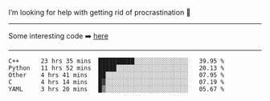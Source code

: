 I’m looking for help with getting rid of procrastination 🤔

-----

Some interesting code :arrow_right: [here](https://github.com/zhen8838/playground)

-----

<!--START_SECTION:waka-->
```text
C++      23 hrs 35 mins  ██████████░░░░░░░░░░░░░░░   39.95 % 
Python   11 hrs 52 mins  █████░░░░░░░░░░░░░░░░░░░░   20.13 % 
Other    4 hrs 41 mins   ██░░░░░░░░░░░░░░░░░░░░░░░   07.95 % 
C        4 hrs 14 mins   █▓░░░░░░░░░░░░░░░░░░░░░░░   07.19 % 
YAML     3 hrs 20 mins   █▒░░░░░░░░░░░░░░░░░░░░░░░   05.67 % 
```
<!--END_SECTION:waka-->

<!--
**zhen8838/zhen8838** is a ✨ _special_ ✨ repository because its `README.md` (this file) appears on your GitHub profile.

Here are some ideas to get you started:

- 🔭 I’m currently working on ...
- 🌱 I’m currently learning ...
- 👯 I’m looking to collaborate on ...
 ...
- 💬 Ask me about ...
- 📫 How to reach me: ...
- 😄 Pronouns: ...
- ⚡ Fun fact: ...
-->
